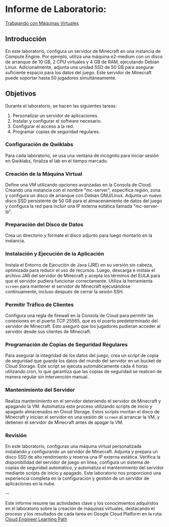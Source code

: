 # Informe de Laboratorio: 
[Trabajando con Máquinas Virtuales](https://www.cloudskillsboost.google/paths/499/course_templates/50/labs/485541)

## Introducción

En este laboratorio, configura un servidor de Minecraft en una instancia de Compute Engine. Por ejemplo, utiliza una máquina e2-medium con un disco de arranque de 10 GB, 2 CPU virtuales y 4 GB de RAM, ejecutando Debian Linux. Adicionalmente, adjunta una unidad SSD de 50 GB para asegurar suficiente espacio para los datos del juego. Este servidor de Minecraft puede soportar hasta 50 jugadores simultáneamente.

## Objetivos

Durante el laboratorio, se hacen las siguientes tareas:

1. Personalizar un servidor de aplicaciones.
2. Instalar y configurar el software necesario.
3. Configurar el acceso a la red.
4. Programar copias de seguridad regulares.

### Configuración de Qwiklabs

Para cada laboratorio, se usa una ventana de incógnito para iniciar sesión en Qwiklabs, finaliza el lab en el tiempo marcado.

### Creación de la Máquina Virtual

Define una VM utilizando opciones avanzadas en la Consola de Cloud. Creando una instancia con el nombre "mc-server", especifica región, zona y configura un disco de arranque con Debian GNU/Linux. Adjunta un nuevo disco SSD persistente de 50 GB para el almacenamiento de datos del juego y configura la red para incluir una IP externa estática llamada "mc-server-ip".

### Preparación del Disco de Datos

Crea un directorio y formate el disco adjunto para luego montarlo en la instancia. 

### Instalación y Ejecución de la Aplicación

Instala el Entorno de Ejecución de Java (JRE) en su versión sin cabeza, optimizada para reducir el uso de recursos. Luego, descarga e instala el archivo JAR del servidor de Minecraft y acepta los términos del EULA para que el servidor pudiera funcionar correctamente. Utiliza la herramienta `screen` para mantener el servidor de Minecraft ejecutándose continuamente, incluso después de cerrar la sesión SSH.

### Permitir Tráfico de Clientes

Configura una regla de firewall en la Consola de Cloud para permitir las conexiones en el puerto TCP 25565, que es el puerto predeterminado del servidor de Minecraft. Esto aseguró que los jugadores pudieran acceder al servidor desde sus clientes de Minecraft.

### Programación de Copias de Seguridad Regulares

Para asegurar la integridad de los datos del juego, crea un script de copia de seguridad que guarda los datos del mundo del servidor en un bucket de Cloud Storage. Este script se ejecuta automáticamente cada 4 horas utilizando cron, lo que garantiza que las copias de seguridad se realicen de manera regular sin intervención manual.

### Mantenimiento del Servidor

Realiza mantenimiento en el servidor deteniendo el servidor de Minecraft y apagando la VM. Automatiza este proceso utilizando scripts de inicio y apagado almacenados en Cloud Storage. Estos scripts montan el disco de Minecraft y inician el servidor en una sesión de `screen` al arrancar la VM, y detienen el servidor de Minecraft antes de apagar la VM.

### Revisión

En este laboratorio, configuras una máquina virtual personalizada instalando y configurando un servidor de Minecraft. Adjunta y prepara un disco SSD de alto rendimiento y reserva una IP externa estática. Verifica la disponibilidad del servidor de juego en línea, configura un sistema de copias de seguridad automático, y automatiza el mantenimiento del servidor mediante scripts de inicio y apagado. Este laboratorio nos proporcionó una experiencia completa en la configuración y gestión de un servidor de aplicaciones en la nube.

--

Este informe resume las actividades clave y los conocimientos adquiridos en el laboratorio sobre la creación de máquinas virtuales, destacando el proceso y los resultados de cada tarea en Google Cloud Platform en la ruta: [Cloud Engineer Learning Path](https://www.cloudskillsboost.google/paths/11)